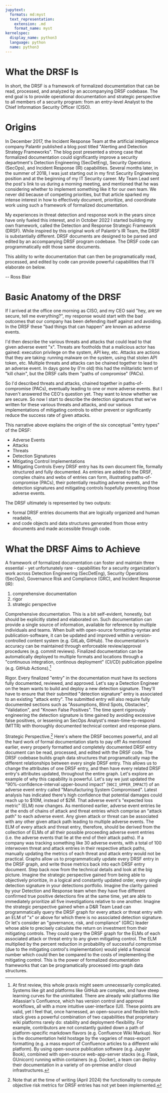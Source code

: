 ```yaml
---
jupytext:
  formats: md:myst
  text_representation:
    extension: .md
    format_name: myst
kernelspec:
  display_name: python3
  language: python
  name: python3
---
```


# What the DRSF Is

In short, the DRSF is a framework of formalized documentation that can be read, processed, and analyzed by an accompanying DRSF codebase.  The end goal is to provide operational documentation and strategic perspective to all members of a security program: from an entry-level Analyst to the Chief Information Security Officer \(CISO\).


# Origins

In December 2017, the Incident Response Team at the artificial intelligence company Palantir published a blog post titled "Alerting and Detection Strategy Frameworks". <!--TODO: citation and link here. -->  The blog post presented a strong case that formalized documentation could significantly improve a security department's Detection Engineering \(SecDetEng\), Security Operations \(SecOps\), and Incident Response \(IR\) capabilities. Several months later, in the summer of 2018, I was just starting out in my first Security Engineering position and at the beginning of my IT Security career.  My Team Lead sent the post's link to us during a morning meeting, and mentioned that he was considering whether to implement something like it for our own team.  We never did because of competing priorities, but that article sparked my intense interest in how to effectively document, prioritize, and coordinate work using such a framework of formalized documentation.

My experiences in threat detection and response work in the years since have only fueled this interest, and in October 2022 I started building my own framework, called the Detection and Response Strategic Framework \(DRSF\).  While inspired by this original work of Palantir's IR Team, the DRSF is substantially different.  DRSF documents are designed to be parsed and edited by an accompanying DRSF program codebase.  The DRSF code can programmatically edit those same documents.

This ability to write documentation that can then be programatically read, processed, and edited by code can provide powerful capabilities that I'll elaborate on below.

-- Ross Blair


# Basic Anatomy of the DRSF

If I arrived at the office one morning as CISO, and my CEO said "hey, are we secure, tell me everything?", my response would start with the bad outcomes that our company has been defending itself against and avoiding.  In the DRSF these "bad things that can happen" are known as adverse events.

I'd then describe the various threats and attacks that could lead to that given adverse event "x".  Threats are footholds that a malicious actor has gained: execution privilege on the system, API key, etc.  Attacks are actions that they are taking: running malware on the system, using that stolen API token, etc.  Multiple threats and attacks can be chained together to lead to an adverse event.  In days gone by \(I'm old\) this had the militaristic term of "kill chain", but the DRSF calls them "paths of compromise" \(PACs\).

So I'd described threats and attacks, chained together in paths-of-compromise \(PACs\), eventually leading to one or more adverse events.  But I haven't answered the CEO's question yet.  They want to know whether we are secure.  So now I start to describe the detection signatures that we've written for these various threats and attacks, and our various implementations of mitigating controls to either prevent or significantly reduce the success rate of given attacks.

This narrative above explains the origin of the six conceptual "entry types" of the DRSF:
* Adverse Events
* Attacks
* Threats
* Detection Signatures
* Mitigating Control Implementations
* Mitigating Controls
Every DRSF entry has its own document file, formally structured and fully documented.  As entries are added to the DRSF, complex chains and webs of entries can form, illustrating paths-of-compromise \(PACs\), their potentially resulting adverse events, and the detection signatures and mitigating controls hopefully preventing those adverse events.

The DRSF ultimately is represented by two outputs:
* formal DRSF entries documents that are logically organized and human readable, 
* and code objects and data structures generated from those entry documents and made accessible through code.


# What the DRSF Aims to Achieve

A framework of formalized documentation can foster and maintain three essential - yet unfortunately rare - capabilities for a security organization's work across Detection Engineering \(SecDetEng\), Security Operations \(SecOps\), Governance Risk and Compliance \(GRC\), and Incident Response \(IR\):
1. comprehensive documentation
2. rigor
3. strategic perspective

Comprehensive documentation.  This is a bit self-evident, honestly, but should be explicitly stated and elaborated on.  Such documentation can provide a single source of information, available for reference by multiple individuals and teams.  When built with open-source formatting-syntax and publication-software, it can be updated and improved within a version-controlled content system \(e.g. GitLab, GitHub\).  The documentation's accuracy can be maintained through enforceable review/approval procedures \(e.g. commit reviews\).  Finalized documentation can be automatically deployed to multiple formats and locations through a "continuous integration, continous deployment" \(CI/CD\) publication pipeline \(e.g. GitHub Actions\).[^tech_complexity_concern_ref]

Rigor.  Every finalized "entry" in the documentation must have its sections fully documented, reviewed, and approved.  Let's say a Detection Engineer on the team wants to build and deploy a new detection signature.  They'll have to ensure that their submitted "detection signature" entry is associated to an existing "attack entry".  The submitted entry will also require fully documented sections such as "Assumptions, Blind Spots, Obstacles", "Validation", and "Known False Positives".  The time spent rigorously engineering the detection signature is time gained by avoiding excessive false positives, or lessening an SecOps Analyst's mean-time-to-respond \(MTTR\) with thoroughly documented technical context and response plans.

Strategic Perspective.[^disclaimer_of_future_capability]  Here's where the DRSF becomes powerful, and all the hard work of formal documentation starts to pay off!  As mentioned earlier, every properly formatted and completely documented DRSF entry document can be read, processed, and edited with the DRSF code.  The DRSF codebase builds graph data structures that programatically map the different relationships between every single DRSF entry.  This allows us to change the attributes of one DRSF entry, and then have every related DRSF entry's attributes updated, throughout the entire graph.  Let's explore an example of why this capability is powerful.  Let's say we just updated the "90%-confidence-interval upper-bound impact" \(`90CI_UPPER_IMPACT`\) of an adverse event entry called "Manufacturing System Compromised".  Latest analysis has indicated there's high confidence that potential damages could reach up to \$10M, instead of \$2M.  That adverse event's "expected loss metric" \(ELM\) now changes.  As mentioned earlier, adverse event entries lie at the ends of chains of attack and threat entries which comprise an "attack path" to each adverse event.  Any given attack or threat can be associated with any other given attack path leading to multiple adverse events.  The ELM of every attack and threat entry, therefore, should be derived from the collection of ELMs of all their possible proceeding adverse event entries \(i.e. the adverse events that lie at the end of their attack paths\).  If a company was tracking something like 30 adverse events, with a total of 100 interwoven threat and attack entries in their respective attack paths, manually updating the metrics of each threat and attack entry would not be practical.  Graphs allow us to programmatically update every DRSF entry in the DRSF graph, and write those metrics back into each DRSF entry document.  Step back now from the technical details and look at the big picture.  Imagine the strategic perspective gained from being able to objectively prioritize, in a logical and constantly updated order, every single detection signature in your detections portfolio.  Imagine the clarity gained by your Detection and Response team when they have five different confirmed true positive detections fire at the same time, yet are able to immediately prioritize all five investigations relative to one another.  Imagine the strategic perspective gained when a D&R Team Lead can programmatically query the DRSF graph for every attack or threat entry with an ELM of "x" or above for which there is no associated detection signature.  Or let's consider an "governance, risk, and compliance" \(GRC\) leader whose able to precisely calculate the return on investment from their mitigating controls.  They could query the DRSF graph for the ELMs of each associated attack or threat entry to any given mitigating control.  The ELM multiplied by the percent reduction in probability of successful compromise \(due to the mitigating control's implementation\) would yield a financial number which could then be compared to the costs of implementing the mitigating control.  This is the power of formalized documentation frameworks that can be programatically processed into graph data structures.




[^tech_complexity_concern_ref]: At first review, this whole praxis might seem unnecessarily complicated.  Systems like git and platforms like GitHub are complex, and have steep learning curves for the uninitiated.  There are already wiki platforms like Atlassian's Confluence, which has version control and approval workflows, all with a more intuitive user-interface \(UI\).  These points are valid, yet I feel that, once harnessed, an open-source and flexible tech-stack gives a powerful combination of two capabilities that proprietary wiki platforms rarely do: stability and deployment-flexibility.  For example, contributors are not constantly guided down a path of platform-specific markdown flavors \(e.g. Confluence Wiki Markup\).  Nor is the documentation held hostage by the vagaries of mass-export formatting \(e.g. a mass export of Confluence articles to a different wiki platform\).  By using open-source publication software \(e.g. Jupyter Book\), combined with open-source web-app-server stacks \(e.g. Flask, GUnicorn\) running within containers \(e.g. Docker\), a team can deploy their documentation in a variety of on-premise and/or cloud infrastructures.
[^disclaimer_of_future_capability]: Note that at the time of writing \(April 2024\) the functionality to compute objective risk metrics for DRSF entries has not yet been implemented.